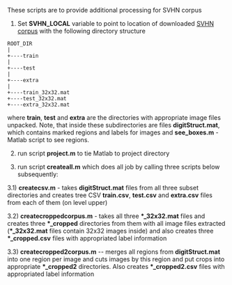 These scripts are to provide additional processing for SVHN corpus

1) Set **SVHN_LOCAL** variable to point to location of downloaded [SVHN corpus](http://ufldl.stanford.edu/housenumbers/)
 with the following directory structure

```
ROOT_DIR
|
+----train
|
+----test
|
+----extra
|
+----train_32x32.mat
+----test_32x32.mat
+----extra_32x32.mat
```

where **train**, **test** and **extra** are the directories with appropriate image files unpacked.
Note, that
inside these subdirectories are files **digitStruct.mat**, which contains marked regions and labels for images 
and **see_boxes.m** - Matlab script to see regions.
 
2) run script **project.m** to tie Matlab to project directory
 
3) run script **createall.m** which does all job by calling three scripts below subsequently: 

3.1) **createcsv.m** - takes **digitStruct.mat** files from all three subset directories 
and creates tree CSV **train.csv**, **test.csv** and **extra.csv** files from each of them (on level upper)

3.2) **createcroppedcorpus.m** - takes all three **\*_32x32.mat** files and creates three **\*_cropped**
directories from them with all image files extracted (**\*_32x32.mat** files contain 32x32 images inside) 
and also creates three **\*_cropped.csv** files with appropriated label information

3.3) **createcropped2corpus.m** -- merges all regions from **digitStruct.mat** into one region per image and
 cuts images by this region and put crops into appropriate **\*_cropped2** directories. Also creates 
 **\*_cropped2.csv** files with appropriated label information 